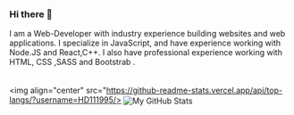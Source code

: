 ### Hi there 👋
I am a Web-Developer with industry experience building websites and web applications. I specialize in JavaScript, and have experience working with Node.JS and React,C++. I also have professional experience working with HTML, CSS ,SASS and Bootstrab . <br/><br/><br/>
<img align="center" src="https://github-readme-stats.vercel.app/api/top-langs/?username=HD111995/>
  <img align="center" src="https://github-readme-stats.vercel.app/api?username=HD111995&show_icons=true&line_height=27&count_private=true&title_color=ffffff&text_color=c9cacc&icon_color=2bbc8a&bg_color=1d1f21" alt="My GitHub Stats" />
